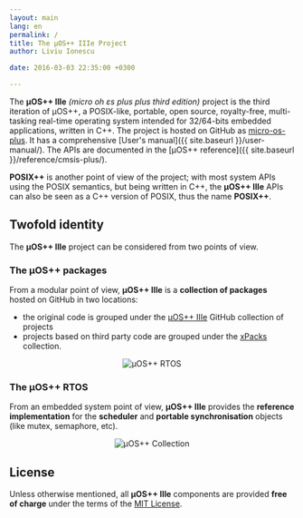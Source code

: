 ```yaml
---
layout: main
lang: en
permalink: /
title: The µOS++ IIIe Project
author: Liviu Ionescu

date: 2016-03-03 22:35:00 +0300

---
```


The **µOS++ IIIe** _(micro oh ɛs plus plus third edition)_ project is the third iteration of µOS++, a POSIX-like, portable, open source, royalty-free, multi-tasking real-time operating system intended for 32/64-bits embedded applications, written in C++. The project is hosted on GitHub as [micro-os-plus](https://github.com/micro-os-plus). It has a comprehensive [User's manual]({{ site.baseurl }}/user-manual/). The APIs are documented in the [µOS++ reference]({{ site.baseurl }}/reference/cmsis-plus/).

**POSIX++** is another point of view of the project; with most system APIs using the POSIX semantics, but being written in C++, the **µOS++ IIIe** APIs can also be seen as a C++ version of POSIX, thus the name **POSIX++**.

## Twofold identity

The **µOS++ IIIe** project can be considered from two points of view.

### The µOS++ packages

From a modular point of view, **µOS++ IIIe** is a **collection of packages** hosted on GitHub in two locations:

* the original code is grouped under the [µOS++ IIIe](https://github.com/micro-os-plus) GitHub collection of projects
* projects based on third party code are grouped under the [xPacks](https://github.com/xpacks) collection.

<div style="text-align:center">
<img alt="µOS++ RTOS" src="{{ site.baseurl }}/assets/images/2017/micro-os-plus-rtos.png" />
</div>

### The µOS++ RTOS

From an embedded system point of view, **µOS++ IIIe** provides the **reference implementation** for the **scheduler** and **portable synchronisation** objects (like mutex, semaphore, etc).

<div style="text-align:center">
<img alt="µOS++ Collection" src="{{ site.baseurl }}/assets/images/2017/micro-os-plus-collection.png" />
</div>

## License

Unless otherwise mentioned, all **µOS++ IIIe** components are provided **free of charge** under the terms of the [MIT License](https://opensource.org/licenses/MIT).
